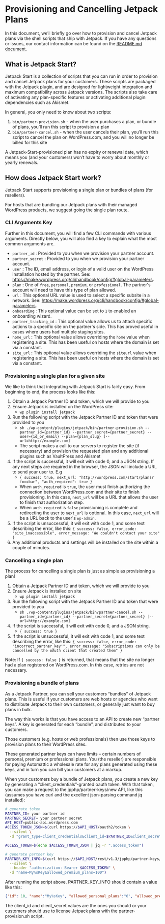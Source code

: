 # Provisioning and Cancelling Jetpack Plans

In this document, we’ll briefly go over how to provision and cancel Jetpack plans via the shell scripts that ship with Jetpack. If you have any questions or issues, our contact information can be found on the [README.md document](../README.md).

## What is Jetpack Start?

Jetpack Start is a collection of scripts that you can run in order to provision and cancel Jetpack plans for your customers. These scripts are packaged with the Jetpack plugin, and are designed for lightweight integration and maximum compatibility across Jetpack versions. The scripts also take care of activating any plan-specific features or activating additional plugin dependencies such as Akismet.

In general, you only need to know about two scripts:

1. `bin/partner-provision.sh` - when the user purchases a plan, or bundle of plans, you’ll run this script to provision a plan
2. `bin/partner-cancel.sh` - when the user cancels their plan, you’ll run this script to cancel the plan on WordPress.com, and you will no longer be billed for this site

A Jetpack-Start-provisioned plan has no expiry or renewal date, which means you (and your customers) won’t have to worry about monthly or yearly renewals.

## How does Jetpack Start work?

Jetpack Start supports provisioning a single plan or bundles of plans (for resellers).

For hosts that are bundling our Jetpack plans with their managed WordPress products, we suggest going the single plan route.

### CLI Arguments Key

Further in this document, you will find a few CLI commands with various arguments. Directly below, you will also find a key to explain what the most common arguments are.

- `partner_id`            : Provided to you when we provision your partner account.
- `partner_secret`        : Provided to you when we provision your partner account.
- `user`                  : The ID, email address, or login of a valid user on the WordPress installation hosted by the partner. See: https://make.wordpress.org/cli/handbook/config/#global-parameters.
- `plan`                  : One of `free`, `personal`, `premium`, or `professional`. The partner's account will need to have this type of plan allowed.
- `url`                   : This optional URL value is used to select a specific subsite in a network. See: https://make.wordpress.org/cli/handbook/config/#global-parameters.
- `onboarding`            : This optional value can be set to `1` to enabled an onboarding wizard.
- `partner_tracking_id`   : This optional value allows us to attach specific actions to a specific site on the partner's side. This has proved useful in cases where users had multiple staging sites.
- `home_url`              : This optional value allows overriding the `home` value when registering a site. This has been useful on hosts where the domain is set via a constant.
- `site_url`              : This optional value allows overriding the `siteurl` value when registering a site. This has been useful on hosts where the domain is set via a constant.

### Provisioning a single plan for a given site

We like to think that integrating with Jetpack Start is fairly easy. From beginning to end, the process looks like this:

1. Obtain a Jetpack Partner ID and token, which we will provide to you
2. Ensure Jetpack is installed on the WordPress site:
    - `wp plugin install jetpack`
3. Run the following script with the Jetpack Partner ID and token that were provided to you
    - `sh ./wp-content/plugins/jetpack/bin/partner-provision.sh --partner_id={partner_id} --partner_secret={partner_secret} --user={id_or_email} --plan={plan_slug} [--url=http://example.com]`
    - The script makes a call to our servers to register the site (if necessary) and provision the requested plan and any additional plugins such as VaultPress and Akismet
4. If the script is successful, it will exit with code 0, and a JSON string. If any next steps are required in the browser, the JSON will include a URL to send your user to. E.g
    - `{ success: true, next_url: "http://wordpress.com/start/plans?foo=bar", "auth_required": true }`
    - When `auth_required` is `true`, the user must finish authorizing the connection between WordPress.com and their site to finish provisioning. In this case, `next_url` will be a URL that allows the user to finish that authorization step.
    - When `auth_required` is `false` provisioning is complete and redirecting the user to `next_url` is optional. In this case, `next_url` will be a URL back to the user's `wp-admin`.
5. If the script is unsuccessful, it will exit with code 1, and some text describing the error, like this:
    `{ success: false, error_code: "site_inaccessible", error_message: "We couldn't contact your site" }`
6. Any additional products and settings will be installed on the site within a couple of minutes.

### Cancelling a single plan

The process for cancelling a single plan is just as simple as provisioning a plan!

1. Obtain a Jetpack Partner ID and token, which we will provide to you
2. Ensure Jetpack is installed on site
    - `wp plugin install jetpack`
3. Run the following script with the Jetpack Partner ID and token that were provided to you
    - `sh ./wp-content/plugins/jetpack/bin/partner-cancel.sh --partner_id={partner_id} --partner_secret={partner_secret} [--url=http://example.com]`
4. If the script is successful, it will exit with code 0, and a JSON string.
    - `{ success: true }`
5. If the script is unsuccessful, it will exit with code 1, and some text describing the error, like this:
    `{ success: false, error_code: "incorrect_partner_key'", error_message: "Subscriptions can only be cancelled by the oAuth client that created them" }`

Note: If `{ success: false }` is returned, that means that the site no longer had a plan registered on WordPress.com. In this case, retries are not necessary.

### Provisioning a bundle of plans

As a Jetpack Partner, you can sell your customers “bundles” of Jetpack plans. This is useful if your customers are web hosts or agencies who want to distribute Jetpack to their own customers, or generally just want to buy plans in bulk.

The way this works is that you have access to an API to create new “partner keys”. A key is generated for each “bundle”, and distributed to your customers.

Those customers (e.g. hosts or web professionals) then use those keys to provision plans to their WordPress sites.

These generated partner keys can have limits – certain numbers of personal, premium or professional plans. You (the reseller) are responsible for paying Automattic a wholesale rate for any plans generated using these keys, and in turn you can bill your customers at a markup.

When your customers buy a bundle of Jetpack plans, you create a new key by generating a “client_credentials”-granted oauth token. With that token, you can make a request to the jpphp/partner-keys/new API, like this (assumes you have curl and the excellent json-parsing command jq installed):

```bash
# generate token
PARTNER_ID= your partner id
PARTNER_SECRET= your partner secret
API_HOST=public-api.wordpress.com
ACCESS_TOKEN_JSON=$(curl https://$API_HOST/oauth2/token \
  --silent \
  -d "grant_type=client_credentials&client_id=$PARTNER_ID&client_secret=$PARTNER_SECRET&scope=jetpack-partner")

ACCESS_TOKEN=$(echo $ACCESS_TOKEN_JSON | jq -r ".access_token")

# generate partner key
PARTNER_KEY_INFO=$(curl https://$API_HOST/rest/v1.3/jpphp/partner-keys/new \
  --silent \
  --header "authorization: Bearer $ACCESS_TOKEN" \
  -d "name=My%sKey&allowed_premium_plans=100")
```

After running the script above, PARTNER_KEY_INFO should contain a value like this:

```json
{"id": 10, "name":"My%sKey", "allowed_personal_plans":"0", "allowed_premium_plans":"100", "allowed_professional_plans":"0", "notes":null,"client_id":"12345","client_secret":"ab34fd21,,,"}
```

The client_id and client_secret values are the ones you should or your customers should use to license Jetpack plans with the partner-provision.sh script.
